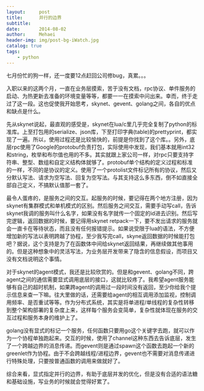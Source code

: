 ```yaml
---
layout:     post
title:      并行的边界
subtitle:   
date:       2014-08-02
author:     Mehaei
header-img: img/post-bg-iWatch.jpg
catalog: true
tags:
    - python
---
```

七月份忙的狗一样，还一度要12点赶回公司修bug，真累。。。

入职以来的这两个月，一直在业务层摸索，苦于没有文档，rpc协议、单件服务的启动、为热更新去准备的环境变量等等，都要一一在摸索中问出来。幸而，终于走过了这一段。这也促使我开始思考，skynet、gevent、golang之间，各自的优点和缺点是什么。

先从skynet说起，最直观的感受是，skynet在lua/c里几乎完全复制了python的标准库。上至打包用的serialize、json库，下至打印字典(table)的prettyprint，都实现了一遍。所以，使用过程还是比较愉快的，前提是你找到了这个库。。另外，底层rpc使用了Google的protobuf负责打包，实际使用中发现，我们基本就用int32和string，枚举和布尔值也用的不多。其实就跟上家公司一样，对rpc只要支持字符串、整型、数组和自定义结构体就够了。protobuf单个结构的定义过程和标准的一样，不同的是协议的定义。使用了一个protolist文件标记所有的协议，然后又分默认写法、请求为空写法、回复为空写法。与其支持这么多东西，倒不如直接全部自己定义，不搞默认值那一套了。

最令人蛋疼的，是服务之间的交互。起服务的时候，要记得在两个地方注册，因为skynet有集群模式和单机模式的区别。然后服务之间交互，需要手动写call，告诉skynet我调的服务叫什么名字，如果没有名字就传一个固定的id进去识别。然后写完逻辑，返回数据的时候，要记得用skynet retpack一下，要不发出请求的服务就会一直卡在等待状态，而且没有任何报错提示。如果说受限于lua的语法，不方便增加新的写法以表明跨越了协程，至少我写完call，skyne返回数据的时候能打包吧？据说，这个支持是为了在函数体中间给skynet返回结果，再继续做其他事用的。但是这种想象中的灵活写法，为业务层开发带来了隐含的信息假设，而项目又没有文档说明这个事情。

对于skynet的agent模式，我还是比较欣赏的。但是和gevent、golang不同，跨agent之间的通信需要显式调用底层的接口，这就比较疼了。我希望agent服务能够有自己的超时机制，如果跨agent的调用过一段时间没有返回，至少你给我个提示信息来查一下嘛。往大里做的话，还需要给agent的相互调用添加监视，控制调用频率、是否重试等等。作为分布式系统，其实是将单进程/单线程的复杂性转移到整个架构部署的复杂度上来，这样每个服务会变简单，复杂性就体现在服务的交互过程和服务本身的维护上了。

golang没有显式的标记一个服务，任何函数只要用go这个关键字去跑，就可以作为一个协程单独跑起来。交互的时候，使用了channel这种东西去告诉底层，发生了一个跨越边界的消息传递。而gevent则是通过spawn这个函数去跑起一个新的greenlet作为协程。由于不会跨越线程/进程边界，gevent也不需要对消息传递进行特殊处理，只要按普通函数的调用来做就好了。

综合来看，显式指定并行的边界，有助于底层并发的优化，但是没有合适的语法糖和基础设施，写业务的时候就会觉得好累了。
